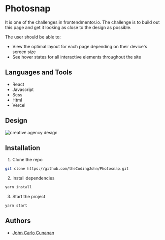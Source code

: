 # Photosnap
It is one of the challenges in frontendmentor.io. The challenge is to build out this page and get it looking as close to the design as possible.    

The user should be able to:    
- View the optimal layout for each page depending on their device's screen size
- See hover states for all interactive elements throughout the site

## Languages and Tools
- React
- Javascript
- Scss
- Html
- Vercel

## Design

![creative agency design](https://res.cloudinary.com/dz209s6jk/image/upload/v1599153644/Challenges/zvkqvpshdas9rtdkubkx.jpg)

## Installation
1. Clone the repo
```sh
git clone https://github.com/theCodingJohn/Photosnap.git
```
2. Install dependencies
```sh
yarn install
```
3. Start the project
```sh
yarn start
```

## Authors
- [John Carlo Cunanan](https://github.com/theCodingJohn)

